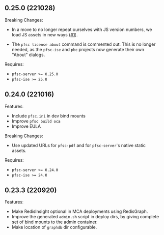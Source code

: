 ## 0.25.0 (221028)

Breaking Changes:

* In a move to no longer repeat ourselves with JS version numbers, we load JS
  assets in new ways ([#1](https://github.com/proofscape/pfsc-manage/pull/1)).

* The `pfsc license about` command is commented out. This is no longer needed,
  as the `pfsc-ise` and `pbe` projects now generate their own "About" dialogs.

Requires:

* `pfsc-server >= 0.25.0`
* `pfsc-ise >= 25.0`

## 0.24.0 (221016)

Features:

* Include `pfsc.ini` in dev bind mounts
* Improve `pfsc build oca`
* Improve EULA

Breaking Changes:

* Use updated URLs for `pfsc-pdf` and for `pfsc-server`'s native static assets.

Requires:

* `pfsc-server >= 0.24.0`
* `pfsc-ise >= 24.0`

## 0.23.3 (220920)

Features:

* Make RedisInsight optional in MCA deployments using RedisGraph.
* Improve the generated `admin.sh` script in deploy dirs, by giving
  complete set of bind mounts to the admin container.
* Make location of `graphdb` dir configurable.
